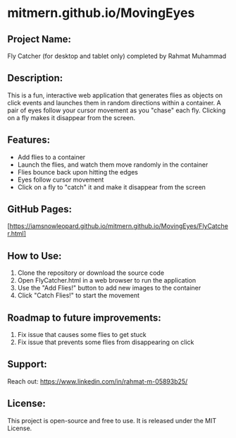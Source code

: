 
#  mitmern.github.io/MovingEyes

## Project Name: 
Fly Catcher (for desktop and tablet only) completed by Rahmat Muhammad

## Description: 
This is a fun, interactive web application that generates flies as objects on click events and launches them in random directions within a container. A pair of eyes follow your cursor movement as you "chase" each fly. Clicking on a fly makes it disappear from the screen.

## Features:
* Add flies to a container
* Launch the flies, and watch them move randomly in the container
* Flies bounce back upon hitting the edges
* Eyes follow cursor movement
* Click on a fly to "catch" it and make it disappear from the screen

## GitHub Pages: 
[https://iamsnowleopard.github.io/mitmern.github.io/MovingEyes/FlyCatcher.html]

## How to Use:
1. Clone the repository or download the source code
2. Open FlyCatcher.html in a web browser to run the application
3. Use the "Add Flies!" button to add new images to the container
4. Click "Catch Flies!" to start the movement

## Roadmap to future improvements: 
1. Fix issue that causes some flies to get stuck
2. Fix issue that prevents some flies from disappearing on click 

## Support:
Reach out: https://www.linkedin.com/in/rahmat-m-05893b25/

## License:
This project is open-source and free to use. It is released under the MIT License.
